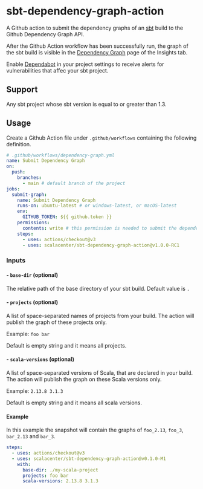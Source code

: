 # sbt-dependency-graph-action

A Github action to submit the dependency graphs of an [sbt](https://www.scala-sbt.org/) build to the Github Dependency Graph API.

After the Github Action workflow has been successfully run, the graph of the sbt build is visible in the [Dependency Graph](https://docs.github.com/en/code-security/supply-chain-security/understanding-your-software-supply-chain/exploring-the-dependencies-of-a-repository) page of the Insights tab.

Enable [Dependabot](https://docs.github.com/en/code-security/supply-chain-security/understanding-your-software-supply-chain/about-supply-chain-security#what-is-dependabot) in your project settings to receive alerts for vulnerabilities that affec your sbt project.

## Support

Any sbt project whose sbt version is equal to or greater than 1.3.

## Usage

Create a Github Action file under `.github/workflows` containing the following definition.

```yml
# .github/workflows/dependency-graph.yml
name: Submit Dependency Graph
on:
  push:
    branches:
      - main # default branch of the project
jobs:
  submit-graph:
    name: Submit Dependency Graph
    runs-on: ubuntu-latest # or windows-latest, or macOS-latest
    env:
      GITHUB_TOKEN: ${{ github.token }}
    permissions:
      contents: write # this permission is needed to submit the dependency graph
    steps:
      - uses: actions/checkout@v3
      - uses: scalacenter/sbt-dependency-graph-action@v1.0.0-RC1
```

### Inputs

#### - `base-dir` (optional)

The  relative path of the base directory of your sbt build.
Default value is `.`

#### - `projects` (optional)

A list of space-separated names of projects from your build.
The action will publish the graph of these projects only.

Example: `foo bar`

Default is empty string and it means all projects.

#### - `scala-versions` (optional)

A list of space-separated versions of Scala, that are declared in your build.
The action will publish the graph on these Scala versions only.

Example: `2.13.8 3.1.3`

Default is empty string and it means all scala versions.

#### Example

In this example the snapshot will contain the graphs of `foo_2.13`, `foo_3`, `bar_2.13` and `bar_3`.

```yaml
steps:
  - uses: actions/checkout@v3
  - uses: scalacenter/sbt-dependency-graph-action@v0.1.0-M1
    with:
      base-dir: ./my-scala-project
      projects: foo bar
      scala-versions: 2.13.8 3.1.3
```
